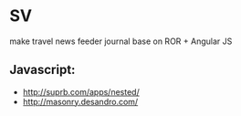 # SV
make travel news feeder journal base on ROR + Angular JS

Javascript:
-----

- http://suprb.com/apps/nested/
- http://masonry.desandro.com/

